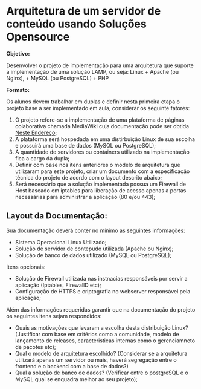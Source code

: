 # Arquitetura de um servidor de conteúdo usando Soluções Opensource

**Objetivo:**

Desenvolver o projeto de implementação para uma arquitetura que suporte a implementação de uma solução LAMP, ou seja: Linux + Apache (ou Nginx), + MySQL (ou PostgreSQL) + PHP

**Formato:**

Os alunos devem trabalhar em duplas e definir nesta primeira etapa o projeto base a ser implementado em aula, considerar os seguinte fatores:

1. O projeto refere-se a implementação de uma plataforma de páginas colaborativa chamada MediaWiki cuja documentação pode ser obtida [Neste Endereço](https://www.mediawiki.org/wiki/MediaWiki);
2. A plataforma será hospedada em uma distirbuição Linux de sua escolha e possuirá uma base de dados (MySQL ou PostgreSQL);
3. A quantidade de servidores ou containers utilizado na implementação fica a cargo da dupla;
4. Definir com base nos itens anteriores o modelo de arquitetura que utilizaram para este projeto, criar um documento com a especificação técnica do projeto de acordo com o layout descrito abaixo;
5. Será necessário que a solução implementada possua um Firewall de Host baseado em iptables para liberação de acesso apenas a portas necessárias para administrar a aplicação (80 e/ou 443);

## Layout da Documentação:

Sua documentação deverá conter no mínimo as seguintes informações:

* Sistema Operacional Linux Utilizado;
* Solução de servidor de contepudo utilizada (Apache ou Nginx);
* Solução de banco de dados utilizado (MySQL ou PostgreSQL);

Itens opcionais:
* Solução de Firewall utilizada nas instnacias responsáveis por servir a aplicação (Iptables, FirewallD etc);
* Configuração de HTTPS e criptografia no webserver responsável pela aplicação;

Além das informações requeridas garantir que na documentação do projeto os seguintes itens sejam respondidos:

* Quais as motivações que levaram a escolha desta distribuição Linux? (Justificar com base em critérios como a comunidade, modelo de lançamento de releases, caracteristicas internas como o gerenciamneto de pacotes etc);
* Qual o modelo de arquitetura escolhido? (Considerar se a arquitetura utilizará apenas um servidor ou mais, haverá segregação entre o frontend e o backend com a base de dados?)
* Qual a solução de banco de dados? (Verificar entre o postgreSQL e o MySQL qual se enquadra melhor ao seu projeto);
